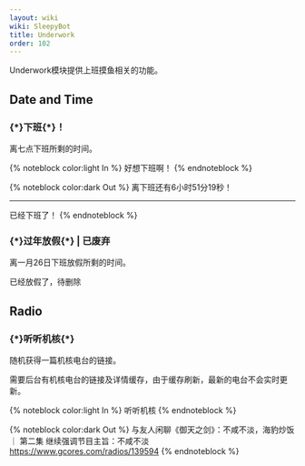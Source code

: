 ```yaml
---
layout: wiki
wiki: SleepyBot
title: Underwork
order: 102
---
```


Underwork模块提供上班摸鱼相关的功能。

## Date and Time

### {*}下班{\*}！

离七点下班所剩的时间。

{% noteblock color:light In %}
好想下班啊！
{% endnoteblock %}

{% noteblock color:dark Out %}
离下班还有6小时51分19秒！
<hr>
已经下班了！
{% endnoteblock %}

### {*}过年放假{\*} | 已废弃

离一月26日下班放假所剩的时间。

<p class="smaller">已经放假了，待删除</p>

## Radio

### {*}听听机核{\*}

随机获得一篇机核电台的链接。

<p class="smaller">需要后台有机核电台的链接及详情缓存，由于缓存刷新，最新的电台不会实时更新。</p>

{% noteblock color:light In %}
听听机核
{% endnoteblock %}

{% noteblock color:dark Out %}
与友人闲聊《御天之剑》：不咸不淡，海豹炒饭 ｜ 第二集
继续强调节目主旨：不咸不淡
https://www.gcores.com/radios/139594
{% endnoteblock %}